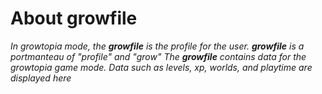 # About growfile
_In growtopia mode, the **growfile** is the profile for the user. **growfile** is a portmanteau of "profile" and "grow"_
_The **growfile** contains data for the growtopia game mode. Data such as levels, xp, worlds, and playtime are displayed here_
